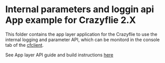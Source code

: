 # Internal parameters and loggin api App example for Crazyflie 2.X

This folder contains the app layer application for the Crazyflie to use the internal logging and parameter API, which can be monitord in the console tab of the [cfclient](https://github.com/bitcraze/crazyflie-clients-python). 

See App layer API guide and build instructions [here](https://www.bitcraze.io/documentation/repository/crazyflie-firmware/master/userguides/app_layer/)